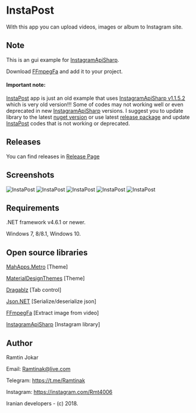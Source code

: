 # InstaPost
With this app you can upload videos, images or album to Instagram site.

## Note
This is an gui example for [InstagramApiSharp](https://github.com/ramtinak/InstagramApiSharp).

Download [FFmpegFa](https://github.com/ramtinak/FFmpegFa/releases) and add it to your project.

#### Important note:
[InstaPost](https://github.com/ramtinak/InstaPost/) app is just an old example that uses [InstagramApiSharp v1.1.5.2](https://www.nuget.org/packages/InstagramApiSharp/1.1.5.2) which is very old version!!! 
Some of codes may not working well or even deprecated in new [InstagramApiSharp](https://github.com/ramtinak/InstagramApiSharp) versions.
I suggest you to update library to the latest [nuget version](https://www.nuget.org/packages/InstagramApiSharp) or use latest [release package](https://github.com/ramtinak/InstagramApiSharp/releases) and update [InstaPost](https://github.com/ramtinak/InstaPost/) codes that is not working or deprecated.

## Releases
You can find releases in [Release Page](https://github.com/ramtinak/InstaPost/releases/)

## Screenshots
![InstaPost](http://s9.picofile.com/file/8335529176/sc1.PNG)
![InstaPost](http://s8.picofile.com/file/8335529192/sc2.PNG)
![InstaPost](http://s9.picofile.com/file/8335529226/sc3.PNG)
![InstaPost](http://s9.picofile.com/file/8335529234/sc4.PNG)
![InstaPost](http://s8.picofile.com/file/8335529250/sc5.PNG)

## Requirements
.NET framework v4.6.1 or newer.

Windows 7, 8/8.1, Windows 10.

## Open source libraries
[MahApps.Metro](https://github.com/MahApps/MahApps.Metro)   [Theme]

[MaterialDesignThemes](https://github.com/ButchersBoy/MaterialDesignInXamlToolkit)   [Theme]

[Dragablz](http://dragablz.net)   [Tab control]

[Json.NET](https://github.com/JamesNK/Newtonsoft.Json)   [Serialize/deserialize json]

[FFmpegFa](https://github.com/ramtinak/FFmpegFa)   [Extract image from video]

[InstagramApiSharp](https://github.com/ramtinak/InstagramApiSharp)   [Instagram library]

## Author
Ramtin Jokar 

Email: [Ramtinak@live.com](mailto:ramtinak@live.com)

Telegram: https://t.me/Ramtinak

Instagram: https://instagram.com/Rmt4006

Iranian developers - (c) 2018.
